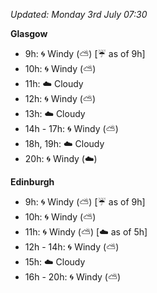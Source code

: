 *Updated: Monday 3rd July 07:30*

**Glasgow**

* 9h: :cyclone: Windy (:partly_sunny:) [:umbrella: as of 9h]
* 10h: :cyclone: Windy (:partly_sunny:)
* 11h: :cloud: Cloudy
* 12h: :cyclone: Windy (:partly_sunny:)
* 13h: :cloud: Cloudy
* 14h - 17h: :cyclone: Windy (:partly_sunny:)
* 18h, 19h: :cloud: Cloudy
* 20h: :cyclone: Windy (:cloud:)

**Edinburgh**

* 9h: :cyclone: Windy (:partly_sunny:) [:umbrella: as of 9h]
* 10h: :cyclone: Windy (:partly_sunny:)
* 11h: :cyclone: Windy (:partly_sunny:) [:cloud: as of 5h]
* 12h - 14h: :cyclone: Windy (:partly_sunny:)
* 15h: :cloud: Cloudy
* 16h - 20h: :cyclone: Windy (:partly_sunny:)

